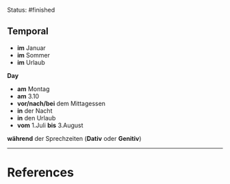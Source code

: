 Status: #finished  

## Temporal
- **im** Januar
- **im** Sommer
- **im** Urlaub

**Day**
- **am** Montag
- **am** 3.10
- **vor/nach/bei** dem Mittagessen
- **in** der Nacht
- **in** den Urlaub
- **vom** 1.Juli **bis** 3.August

**während** der Sprechzeiten (**Dativ** oder **Genitiv**)
 


---
# References
